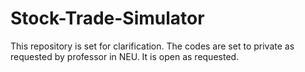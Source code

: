 # Stock-Trade-Simulator

This repository is set for clarification. The codes are set to private as requested by professor in NEU. It is open as requested.
